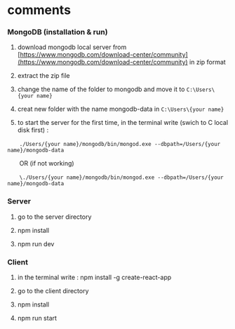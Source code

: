 # comments
### MongoDB (installation & run)
1. download mongodb local server from [https://www.mongodb.com/download-center/community](https://www.mongodb.com/download-center/community) in zip format

2. extract the zip file

3. change the name of the folder to mongodb and move it to `C:\Users\{your name}`

4. creat new folder with the name mongodb-data in `C:\Users\{your name}`

5. to start the server for the first time, in the terminal write (swich to C local disk first) :

&nbsp;&nbsp;&nbsp;&nbsp;&nbsp;&nbsp;&nbsp;`./Users/{your name}/mongodb/bin/mongod.exe --dbpath=/Users/{your name}/mongodb-data`

&nbsp;&nbsp;&nbsp;&nbsp;&nbsp;&nbsp;&nbsp;OR (if not working)

&nbsp;&nbsp;&nbsp;&nbsp;&nbsp;&nbsp;&nbsp;`\./Users/{your name}/mongodb/bin/mongod.exe --dbpath=/Users/{your name}/mongodb-data`

### Server
1. go to the server directory

2. npm install

3. npm run dev

### Client
1. in the terminal write : npm install -g create-react-app

2. go to the client directory

3. npm install

4. npm run start
